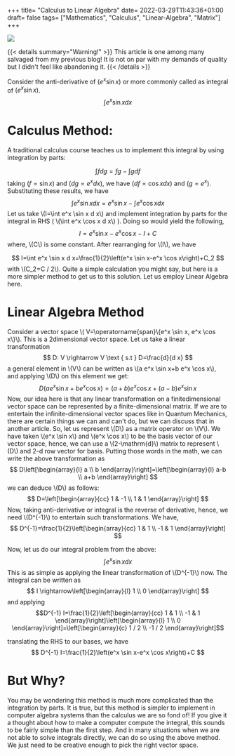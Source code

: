 +++
title= "Calculus to Linear Algebra"
date= 2022-03-29T11:43:36+01:00
draft= false
tags= ["Mathematics", "Calculus", "Linear-Algebra", "Matrix"]
+++

![](img/calculus-to-linear-algebra.png)

{{< details summary="Warning!" >}}
This article is one among many salvaged from my previous blog! It is not on par with my demands of quality but I didn't feel like abandoning it.
{{< /details >}}

Consider the anti-derivative of $(e^x \sin x)$ or more commonly called as integral of $(e^x \sin x)$.
$$
\int e^x \sin x d x
$$

# Calculus Method:
A traditional calculus course teaches us to implement this integral by using integration by parts:

$$
\int f d g=f g-\int g d f
$$
taking $(f=\sin x)$ and $(d g=e^x d x)$, we have $(d f=\cos x d x)$ and $(g=e^x)$. Substituting these results, we have
$$
\int e^x \sin x d x=e^x \sin x-\int e^x \cos x d x
$$
Let us take \\(I=\int e^x \sin x d x\\) and implement integration by parts for the integral in RHS ( \\(\int e^x \cos x d x\\) ). Doing so would yield the following,
$$
I=e^x \sin x-e^x \cos x-I+C
$$
where, \\(C\\) is some constant. After rearranging for \\(I\\), we have

$$
I=\int e^x \sin x d x=\frac{1}{2}\left(e^x \sin x-e^x \cos x\right)+C_2
$$
with \\(C_2=C / 2\\). Quite a simple calculation you might say, but here is a more simpler method to get us to this solution. Let us employ Linear Algebra here.

# Linear Algebra Method

Consider a vector space \\( V=\operatorname{span}\\{e^x \sin x, e^x \cos x\\}\\). This is a 2dimensional vector space. Let us take a linear transformation
$$
D: V \rightarrow V \text { s.t } D=\frac{d}{d x}
$$
a general element in \\(V\\) can be written as \\(a e^x \sin x+b e^x \cos x\\), and applying \\(D\\) on this element we get:
$$
D\left(a e^x \sin x+b e^x \cos x\right)=(a+b) e^x \cos x+(a-b) e^x \sin x
$$
Now, our idea here is that any linear transformation on a finitedimensional vector space can be represented by a finite-dimensional matrix. If we are to entertain the infinite-dimensional vector spaces like in Quantum Mechanics, there are certain things we can and can't do, but we can discuss that in another article. So, let us represent \\(D\\) as a matrix operator on \\(V\\). We have taken \\(e^x \sin x\\) and \\(e^x \cos x\\) to be the basis vector of our vector space, hence, we can use a \\(2-\mathrm{d}\\) matrix to represent \\(D\\) and 2-d row vector for basis. Putting those words in the math, we can write the above transformation as
$$
D\left[\begin{array}{l}
a \\
b
\end{array}\right]=\left[\begin{array}{l}
a-b \\
a+b
\end{array}\right]
$$
we can deduce \\(D\\) as follows:
$$
D=\left[\begin{array}{cc}
1 & -1 \\
1 & 1
\end{array}\right]
$$
Now, taking anti-derivative or integral is the reverse of derivative, hence, we need \\(D^{-1}\\) to entertain such transformations. We have,
$$
D^{-1}=\frac{1}{2}\left[\begin{array}{cc}
1 & 1 \\
-1 & 1
\end{array}\right]
$$

Now, let us do our integral problem from the above:
$$
\int e^x \sin x d x
$$
This is as simple as applying the linear transformation of \\(D^{-1}\\) now. The integral can be written as
$$
I \rightarrow\left[\begin{array}{l}
1 \\
0
\end{array}\right]
$$
and applying
$$D^{-1} I=\frac{1}{2}\left[\begin{array}{cc}
1 & 1 \\
-1 & 1
\end{array}\right]\left[\begin{array}{l}
1 \\
0
\end{array}\right]=\left[\begin{array}{c}
1 / 2 \\
-1 / 2
\end{array}\right]$$

translating the RHS to our bases, we have
$$
D^{-1} I=\frac{1}{2}\left(e^x \sin x-e^x \cos x\right)+C
$$

# But Why?
You may be wondering this method is much more complicated than the integration by parts. It is true, but this method is simpler to implement in computer algebra systems than the calculus we are so fond of! If you give it a thought about how to make a computer compute the integral, this sounds to be fairly simple than the first step. And in many situations when we are not able to solve integrals directly, we can do so using the above method. We just need to be creative enough to pick the right vector space.